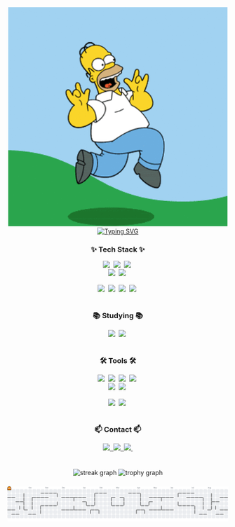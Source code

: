 <div align="center">
  <img src="https://github.com/iyeojae/iyeojae/blob/main/102_shop1_613400.gif" />
</div>
<!--타이틀 부분-->
<div align="center">
  <a href="https://git.io/typing-svg"><img src="https://readme-typing-svg.demolab.com?font=Nanum+Pen+Script&duration=2000&pause=1000&center=true&vCenter=true&height=25&lines=%EA%B7%80%EC%97%BD%EA%B3%A0+%EC%82%AC%EB%82%98%EC%9A%B4+%EC%82%AC%EC%9E%90+%ED%95%9C%EB%A7%88%EB%A6%AC" alt="Typing SVG" /></a>
</div>

<h3 align="center">✨ Tech Stack ✨</h3>
<div align="center">
  <img src="https://img.shields.io/badge/react-20232a.svg?style=for-the-badge&logo=react&logoColor=61DAFB" />&nbsp
  <img src="https://img.shields.io/badge/javascript-F7DF1E.svg?style=for-the-badge&logo=javascript&logoColor=20232a" />&nbsp
  <img src="https://img.shields.io/badge/html5-E34F26.svg?style=for-the-badge&logo=html5&logoColor=white" />&nbsp
</div>

<div align="center">
  <img src="https://img.shields.io/badge/css3-1572B6.svg?style=for-the-badge&logo=css3&logoColor=white" />&nbsp
  <img src="https://img.shields.io/badge/my sql-3578E5?style=for-the-badge&logo=mysql&logoColor=white" />&nbsp
</div>

<br>

<div align="center">
  <img src="https://img.shields.io/badge/Java-007396?style=for-the-badge&logo=OpenJDK&logoColor=white%22" />&nbsp
  <img src="https://img.shields.io/badge/Spring-6DB33F?style=for-the-badge&logo=Spring&logoColor=white">&nbsp
  <img src="https://img.shields.io/badge/Spring Boot-6DB33F?style=for-the-badge&logo=SpringBoot&logoColor=white">&nbsp
  <img src="https://img.shields.io/badge/Spring Security-11557c?style=for-the-badge&logo=SpringSecurity&logoColor=white" />&nbsp
</div>

<br>

<h3 align="center">📚 Studying 📚</h3>
<div align="center">
  <img src="https://img.shields.io/badge/typescript-007ACC.svg?style=for-the-badge&logo=typescript&logoColor=white" />&nbsp
  <img src="https://img.shields.io/badge/AWS-181717?style=for-the-badge&logo=amazonwebservices&logoColor=white" />&nbsp
</div>

<br>

<h3 align="center">🛠 Tools 🛠</h3>
<div align="center">
  <img src="https://img.shields.io/badge/git-F05033.svg?style=for-the-badge&logo=git&logoColor=white" />&nbsp
  <img src="https://img.shields.io/badge/github-181717.svg?style=for-the-badge&logo=github&logoColor=white" />&nbsp
  <img src="https://img.shields.io/badge/Notion-F3F3F3.svg?style=for-the-badge&logo=notion&logoColor=black" />&nbsp
  <img src="https://img.shields.io/badge/Docker-2496ED?style=for-the-badge&logo=Docker&logoColor=white" />&nbsp
</div>

<div align="center">
  <img src="https://img.shields.io/badge/figma-F24E1E.svg?style=for-the-badge&logo=figma&logoColor=white" />&nbsp
  <img src="https://img.shields.io/badge/slack-20232a?style=for-the-badge&logo=slack&logoColor=white" />&nbsp
</div>

<br>

<div align="center">
  <img src="https://img.shields.io/badge/intellij idea-2C2C32.svg?style=for-the-badge&logo=intellijidea&logoColor=white" />&nbsp
  <img src="https://img.shields.io/badge/eclipse ide-2C2C32.svg?style=for-the-badge&logo=eclipseide&logoColor=white" />&nbsp
</div>

<br>

<h3 align="center">📫 Contact 📫</h3>
<div align="center">
  <a href="https://velog.io/@iyeojae1/">
    <img src="https://img.shields.io/badge/Velog-1EBC8F?style=for-the-badge&logo=velog&logoColor=white" />&nbsp
  </a>
  <a href="https://www.instagram.com/iyeojae1/">
    <img src="https://img.shields.io/badge/instagram-FF4154?style=for-the-badge&logo=instagram&logoColor=white" />&nbsp
  </a>
  <a href="mailto:iyeojae1@gmail.com">
    <img
      src="https://img.shields.io/badge/iyeojae1@gmail.com-D14836?style=for-the-badge&logo=gmail&logoColor=white"/>&nbsp
  </a>
</div>

<div align="center">
  <h1>              </h1>
  <img src="https://streak-stats.demolab.com?user=iyeojae&locale=en&mode=daily&theme=dracula&hide_border=false&border_radius=5&order=3" height="150" alt="streak graph"  />
  <img src="https://github-profile-trophy.vercel.app?username=iyeojae&theme=dracula&column=-1&row=1&margin-w=8&margin-h=8&no-bg=false&no-frame=false&order=4" height="150" alt="trophy graph"  />
</div>

###

<picture>
  <source media="(prefers-color-scheme: dark)" srcset="https://raw.githubusercontent.com/iyeojae/iyeojae/output/pacman-contribution-graph-dark.svg">
  <source media="(prefers-color-scheme: light)" srcset="https://raw.githubusercontent.com/iyeojae/iyeojae/output/pacman-contribution-graph.svg">
  <img alt="pacman contribution graph" src="https://raw.githubusercontent.com/iyeojae/iyeojae/output/pacman-contribution-graph.svg">
</picture>

###
